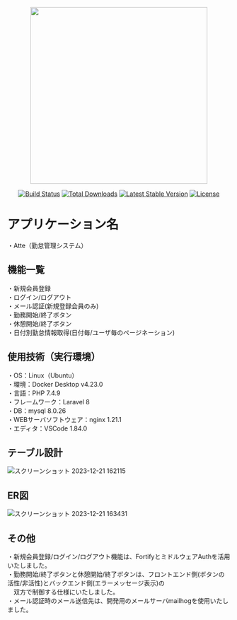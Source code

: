 <p align="center"><a href="https://laravel.com" target="_blank"><img src="https://raw.githubusercontent.com/laravel/art/master/logo-lockup/5%20SVG/2%20CMYK/1%20Full%20Color/laravel-logolockup-cmyk-red.svg" width="400"></a></p>

<p align="center">
<a href="https://travis-ci.org/laravel/framework"><img src="https://travis-ci.org/laravel/framework.svg" alt="Build Status"></a>
<a href="https://packagist.org/packages/laravel/framework"><img src="https://img.shields.io/packagist/dt/laravel/framework" alt="Total Downloads"></a>
<a href="https://packagist.org/packages/laravel/framework"><img src="https://img.shields.io/packagist/v/laravel/framework" alt="Latest Stable Version"></a>
<a href="https://packagist.org/packages/laravel/framework"><img src="https://img.shields.io/packagist/l/laravel/framework" alt="License"></a>
</p>

# アプリケーション名
・Atte（勤怠管理システム）

## 機能一覧
・新規会員登録<br>
  ・ログイン/ログアウト<br>
・メール認証(新規登録会員のみ)<br>
  ・勤務開始/終了ボタン<br>
  ・休憩開始/終了ボタン<br>
  ・日付別勤怠情報取得(日付毎/ユーザ毎のページネーション)<br>
  
## 使用技術（実行環境）
・OS：Linux（Ubuntu）<br>
  ・環境：Docker Desktop v4.23.0<br>
・言語：PHP 7.4.9<br>
・フレームワーク：Laravel 8<br>
  ・DB：mysql 8.0.26<br>
  ・WEBサーバソフトウェア：nginx 1.21.1<br>
  ・エディタ：VSCode 1.84.0<br>

## テーブル設計
![スクリーンショット 2023-12-21 162115](https://github.com/tmdressage/atte/assets/144135026/3a076f6f-5ab9-4acf-8078-314ae0b2c0ed)

## ER図
![スクリーンショット 2023-12-21 163431](https://github.com/tmdressage/atte/assets/144135026/710bd184-1bc1-4af7-89ba-9d8980b8139a)

## その他
・新規会員登録/ログイン/ログアウト機能は、FortifyとミドルウェアAuthを活用いたしました。<br>
  ・勤務開始/終了ボタンと休憩開始/終了ボタンは、フロントエンド側(ボタンの活性/非活性)とバックエンド側(エラーメッセージ表示)の<br>
  　双方で制御する仕様にいたしました。<br>
  ・メール認証時のメール送信先は、開発用のメールサーバmailhogを使用いたしました。<br>
　
